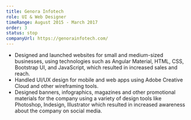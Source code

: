 ```yaml
---
title: Genora Infotech
role: UI & Web Designer
timeRange: August 2015 - March 2017
order: 3
status: stop
companyUrl: https://genorainfotech.com/
---
```


<!--StartFragment-->

- Designed and launched websites for small and medium-sized businesses, using technologies such as Angular Material, HTML, CSS, Bootstrap UI, and JavaScript, which resulted in increased sales and reach.
- Handled UI/UX design for mobile and web apps using Adobe Creative Cloud and other wireframing tools.
- Designed banners, infographics, magazines and other promotional materials for the company using a variety of design tools like Photoshop, Indesign, Illustrator which resulted in increased awareness about the company on social media.

<!--EndFragment-->
